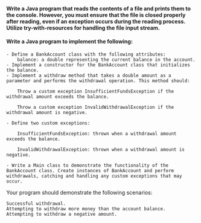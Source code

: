 #### Write a Java program that reads the contents of a file and prints them to the console. However, you must ensure that the file is closed properly after reading, even if an exception occurs during the reading process. Utilize try-with-resources for handling the file input stream.

#### Write a Java program to implement the following:
    - Define a BankAccount class with the following attributes:
        balance: a double representing the current balance in the account.
    - Implement a constructor for the BankAccount class that initializes the balance.
    - Implement a withdraw method that takes a double amount as a parameter and performs the withdrawal operation. This method should:
        
        Throw a custom exception InsufficientFundsException if the withdrawal amount exceeds the balance.

        Throw a custom exception InvalidWithdrawalException if the withdrawal amount is negative.

    - Define two custom exceptions:

        InsufficientFundsException: thrown when a withdrawal amount exceeds the balance.

        InvalidWithdrawalException: thrown when a withdrawal amount is negative.

    - Write a Main class to demonstrate the functionality of the BankAccount class. Create instances of BankAccount and perform withdrawals, catching and handling any custom exceptions that may occur.

Your program should demonstrate the following scenarios:

    Successful withdrawal.
    Attempting to withdraw more money than the account balance.
    Attempting to withdraw a negative amount.